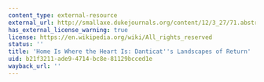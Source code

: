 ```yaml
---
content_type: external-resource
external_url: http://smallaxe.dukejournals.org/content/12/3_27/71.abstract
has_external_license_warning: true
license: https://en.wikipedia.org/wiki/All_rights_reserved
status: ''
title: 'Home Is Where the Heart Is: Danticat''s Landscapes of Return'
uid: b21f3211-ade9-4714-bc8e-81129bcced1e
wayback_url: ''
---
```


